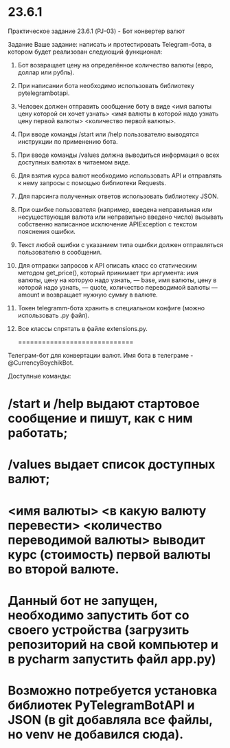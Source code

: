 # 23.6.1
Практическое задание 23.6.1 (PJ-03) - Бот конвертер валют

Задание
Ваше задание: написать и протестировать Telegram-бота, в котором будет реализован следующий функционал:


1. Бот возвращает цену на определённое количество валюты (евро, доллар или рубль).

2. При написании бота необходимо использовать библиотеку pytelegrambotapi.

3. Человек должен отправить сообщение боту в виде <имя валюты цену которой он хочет узнать> <имя валюты в которой надо узнать цену первой валюты> <количество первой валюты>.

4. При вводе команды /start или /help пользователю выводятся инструкции по применению бота.

5. При вводе команды /values должна выводиться информация о всех доступных валютах в читаемом виде.

6. Для взятия курса валют необходимо использовать API и отправлять к нему запросы с помощью библиотеки Requests.

7. Для парсинга полученных ответов использовать библиотеку JSON.

8. При ошибке пользователя (например, введена неправильная или несуществующая валюта или неправильно введено число) вызывать собственно написанное исключение APIException с текстом пояснения ошибки.

9. Текст любой ошибки с указанием типа ошибки должен отправляться пользователю в сообщения.

10. Для отправки запросов к API описать класс со статическим методом get_price(), который принимает три аргумента: имя валюты, цену на которую надо узнать, — base, имя валюты, цену в которой надо узнать, — quote, количество переводимой валюты — amount и возвращает нужную сумму в валюте.

11. Токен telegramm-бота хранить в специальном конфиге (можно использовать .py файл).

12. Все классы спрятать в файле extensions.py.

    =============================

Телеграм-бот для конвертации валют. Имя бота в телеграме - @CurrencyBoychikBot.

Доступные команды:

# /start и /help выдают стартовое сообщение и пишут, как с ним работать;
# /values выдает список доступных валют;
# <имя валюты> <в какую валюту перевести> <количество переводимой валюты> выводит курс (стоимость) первой валюты во второй валюте.
# Данный бот не запущен, необходимо запустить бот со своего устройства (загрузить репозиторий на свой компьютер и в pycharm запустить файл app.py) 
# Возможно потребуется установка библиотек PyTelegramBotAPI и JSON (в git добавляла все файлы, но venv не добавился сюда). 

